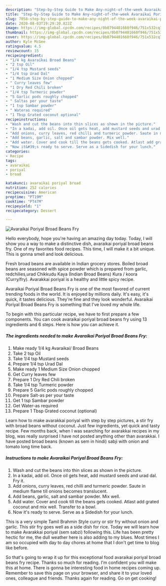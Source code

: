 ```yaml
---
description: "Step-by-Step Guide to Make Any-night-of-the-week Avaraikai Poriyal Broad Beans Fry"
title: "Step-by-Step Guide to Make Any-night-of-the-week Avaraikai Poriyal Broad Beans Fry"
slug: 7058-step-by-step-guide-to-make-any-night-of-the-week-avaraikai-poriyal-broad-beans-fry
date: 2020-08-03T19:29:20.822Z
image: https://img-global.cpcdn.com/recipes/0b0794401660f946/751x532cq70/avaraikai-poriyal-broad-beans-fry-recipe-main-photo.jpg
thumbnail: https://img-global.cpcdn.com/recipes/0b0794401660f946/751x532cq70/avaraikai-poriyal-broad-beans-fry-recipe-main-photo.jpg
cover: https://img-global.cpcdn.com/recipes/0b0794401660f946/751x532cq70/avaraikai-poriyal-broad-beans-fry-recipe-main-photo.jpg
author: Kyle McGee
ratingvalue: 4.5
reviewcount: 15
recipeingredient:
- "1/4 kg Avaraikai Broad Beans"
- "2 tsp Oil"
- "1/4 tsp Mustard seeds"
- "1/4 tsp Urad Dal"
- "1 Medium Size Onion chopped"
- " Curry leaves few"
- "1 Dry Red Chili broken"
- "1/4 tsp Turmeric powder"
- "5 Garlic pods roughly chopped"
- " Saltas per your taste"
- "1 tsp Sambar powder"
- " Wateras required"
- "1 Tbsp Grated coconut optional"
recipeinstructions:
- "Wash and cut the beans into thin slices as shown in the picture."
- "In a kadai, add oil. Once oil gets heat, add mustard seeds and urad dal. Fry it."
- "Add onions, curry leaves, red chilli and turmeric powder. Saute in medium flame till onions becomes translucent."
- "Add beans, garlic, salt and sambar powder. Mix well."
- "Add water. Cover and cook till the beans gets cooked. Atlast add grated coconut and mix well. Transfer to a bowl."
- "Now it&#39;s ready to serve. Serve as a Sidedish for your lunch."
categories:
- Recipe
tags:
- avaraikai
- poriyal
- broad

katakunci: avaraikai poriyal broad 
nutrition: 252 calories
recipecuisine: American
preptime: "PT19M"
cooktime: "PT47M"
recipeyield: "1"
recipecategory: Dessert

---
```



![Avaraikai Poriyal Broad Beans Fry](https://img-global.cpcdn.com/recipes/0b0794401660f946/751x532cq70/avaraikai-poriyal-broad-beans-fry-recipe-main-photo.jpg)

Hello everybody, hope you're having an amazing day today. Today, I will show you a way to make a distinctive dish, avaraikai poriyal broad beans fry. One of my favorites food recipes. This time, I will make it a bit unique. This is gonna smell and look delicious.

Fresh broad beans are available in Indian grocery stores. Boiled broad beans are seasoned with spice powder which is prepared from garlic, redchilies,urad Chikkudu Kaya (Indian Broad Beans) Kura / koora (Curry/fry). Avarakkai poriyal is a healthy and little spicy recipe.

Avaraikai Poriyal Broad Beans Fry is one of the most favored of current trending foods in the world. It is enjoyed by millions daily. It's easy, it's quick, it tastes delicious. They're fine and they look wonderful. Avaraikai Poriyal Broad Beans Fry is something that I've loved my whole life.


To begin with this particular recipe, we have to first prepare a few components. You can cook avaraikai poriyal broad beans fry using 13 ingredients and 6 steps. Here is how you can achieve it.

<!--inarticleads1-->

##### The ingredients needed to make Avaraikai Poriyal Broad Beans Fry:

1. Make ready 1/4 kg Avaraikai/ Broad Beans
1. Take 2 tsp Oil
1. Take 1/4 tsp Mustard seeds
1. Prepare 1/4 tsp Urad Dal
1. Make ready 1 Medium Size Onion chopped
1. Get  Curry leaves few
1. Prepare 1 Dry Red Chili broken
1. Take 1/4 tsp Turmeric powder
1. Prepare 5 Garlic pods roughly chopped
1. Prepare  Salt-as per your taste
1. Get 1 tsp Sambar powder
1. Get  Water-as required
1. Prepare 1 Tbsp Grated coconut (optional)


Learn how to make avarakkai poriyal with step by step pictures, a stir fry with broad beans without coconut. Just few ingredients, yet quick and tasty recipe. Few months back, when I was searching for avarakkai recipes in my blog, was really surprised I have not posted anything other than avarakkai. I have posted broad beans (known as sem in hindi) sabji with onion and tomato long time back. 

<!--inarticleads2-->

##### Instructions to make Avaraikai Poriyal Broad Beans Fry:

1. Wash and cut the beans into thin slices as shown in the picture.
1. In a kadai, add oil. Once oil gets heat, add mustard seeds and urad dal. Fry it.
1. Add onions, curry leaves, red chilli and turmeric powder. Saute in medium flame till onions becomes translucent.
1. Add beans, garlic, salt and sambar powder. Mix well.
1. Add water. Cover and cook till the beans gets cooked. Atlast add grated coconut and mix well. Transfer to a bowl.
1. Now it&#39;s ready to serve. Serve as a Sidedish for your lunch.


This is a very simple Tamil Brahmin Style curry or stir fry without onion and garlic. This stir fry goes well as a side dish for rice. Today we will learn how to make Avarakkai poriyal (sem sabzi) following this. Life has been pretty hectic for me, the dull weather here is also adding to my blues. Most times I am so occupied with day to day chores at home that I don&#39;t get time to blog like before. 

So that's going to wrap it up for this exceptional food avaraikai poriyal broad beans fry recipe. Thanks so much for reading. I'm confident you will make this at home. There is gonna be interesting food in home recipes coming up. Remember to save this page on your browser, and share it to your loved ones, colleague and friends. Thanks again for reading. Go on get cooking!
